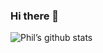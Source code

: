 ### Hi there 👋


![Phil’s github stats](https://github-readme-stats.vercel.app/api?username=pthan1&count_private=true&include_all_commits=true&show_icons=true&theme=blue-green)

<!--
**pthan1/pthan1** is a ✨ _special_ ✨ repository because its `README.md` (this file) appears on your GitHub profile.

Here are some ideas to get you started:

- 🔭 I’m currently working on ...
- 🌱 I’m currently learning ...
- 👯 I’m looking to collaborate on ...
- 🤔 I’m looking for help with ...
- 💬 Ask me about ...
- 📫 How to reach me: ...
- 😄 Pronouns: ...
- ⚡ Fun fact: ...
-->
